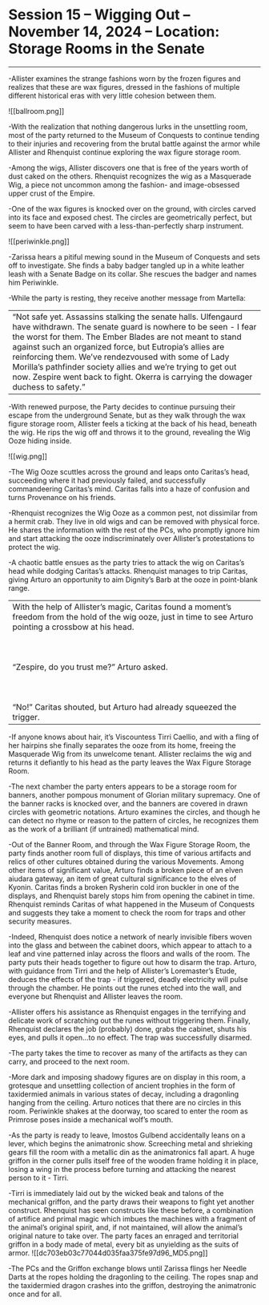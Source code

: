 # Session 15 – Wigging Out – November 14, 2024 – Location: Storage Rooms in the Senate

---

  

-Allister examines the strange fashions worn by the frozen figures and realizes that these are wax figures, dressed in the fashions of multiple different historical eras with very little cohesion between them. 

  

![[ballroom.png]]

  

-With the realization that nothing dangerous lurks in the unsettling room, most of the party returned to the Museum of Conquests to continue tending to their injuries and recovering from the brutal battle against the armor while Allister and Rhenquist continue exploring the wax figure storage room. 

  

-Among the wigs, Allister discovers one that is free of the years worth of dust caked on the others. Rhenquist recognizes the wig as a Masquerade Wig, a piece not uncommon among the fashion- and image-obsessed upper crust of the Empire. 

  

-One of the wax figures is knocked over on the ground, with circles carved into its face and exposed chest. The circles are geometrically perfect, but seem to have been carved with a less-than-perfectly sharp instrument. 

  
  
  
![[periwinkle.png]] 

-Zarissa hears a pitiful mewing sound in the Museum of Conquests and sets off to investigate. She finds a baby badger tangled up in a white leather leash with a Senate Badge on its collar. She rescues the badger and names him Periwinkle. 

  

-While the party is resting, they receive another message from Martella:

  
  
  
  

|   |
|---|
|“Not safe yet. Assassins stalking the senate halls. Ulfengaurd have withdrawn. The senate guard is nowhere to be seen - I fear the worst for them. The Ember Blades are not meant to stand against such an organized force, but Eutropia’s allies are reinforcing them. We’ve rendezvoused with some of Lady Morilla’s pathfinder society allies and we’re trying to get out now. Zespire went back to fight. Okerra is carrying the dowager duchess to safety.”|

  

-With renewed purpose, the Party decides to continue pursuing their escape from the underground Senate, but as they walk through the wax figure storage room, Allister feels a ticking at the back of his head, beneath the wig. He rips the wig off and throws it to the ground, revealing the Wig Ooze hiding inside. 

  
![[wig.png]]

-The Wig Ooze scuttles across the ground and leaps onto Caritas’s head, succeeding where it had previously failed, and successfully commandeering Caritas’s mind. Caritas falls into a haze of confusion and turns Provenance on his friends. 

  

-Rhenquist recognizes the Wig Ooze as a common pest, not dissimilar from a hermit crab. They live in old wigs and can be removed with physical force. He shares the information with the rest of the PCs, who promptly ignore him and start attacking the ooze indiscriminately over Allister’s protestations to protect the wig.

-A chaotic battle ensues as the party tries to attack the wig on Caritas’s head while dodging Caritas’s attacks. Rhenquist manages to trip Caritas, giving Arturo an opportunity to aim Dignity’s Barb at the ooze in point-blank range. 

  

|   |
|---|
|With the help of Allister’s magic, Caritas found a moment’s freedom from the hold of the wig ooze, just in time to see Arturo pointing a crossbow at his head. <br><br>  <br><br>“Zespire, do you trust me?” Arturo asked. <br><br>  <br><br>“No!” Caritas shouted, but Arturo had already squeezed the trigger.|

  

-If anyone knows about hair, it’s Viscountess Tirri Caellio, and with a fling of her hairpins she finally separates the ooze from its home, freeing the Masquerade Wig from its unwelcome tenant. Allister reclaims the wig and returns it defiantly to his head as the party leaves the Wax Figure Storage Room. 

  

-The next chamber the party enters appears to be a storage room for banners, another pompous monument of Glorian military supremacy. One of the banner racks is knocked over, and the banners are covered in drawn circles with geometric notations. Arturo examines the circles, and though he can detect no rhyme or reason to the pattern of circles, he recognizes them as the work of a brilliant (if untrained) mathematical mind. 

  

-Out of the Banner Room, and through the Wax Figure Storage Room, the party finds another room full of displays, this time of various artifacts and relics of other cultures obtained during the various Movements. Among other items of significant value, Arturo finds a broken piece of an elven aiudara gateway, an item of great cultural significance to the elves of Kyonin. Caritas finds a broken Rysherin cold iron buckler in one of the displays, and Rhenquist barely stops him from opening the cabinet in time. Rhenquist reminds Caritas of what happened in the Museum of Conquests and suggests they take a moment to check the room for traps and other security measures. 

  

-Indeed, Rhenquist does notice a network of nearly invisible fibers woven into the glass and between the cabinet doors, which appear to attach to a leaf and vine patterned inlay across the floors and walls of the room. The party puts their heads together to figure out how to disarm the trap. Arturo, with guidance from Tirri and the help of Allister’s Loremaster’s Etude, deduces the effects of the trap - if triggered, deadly electricity will pulse through the chamber. He points out the runes etched into the wall, and everyone but Rhenquist and Allister leaves the room. 

  

-Allister offers his assistance as Rhenquist engages in the terrifying and delicate work of scratching out the runes without triggering them. Finally, Rhenquist declares the job (probably) done, grabs the cabinet, shuts his eyes, and pulls it open…to no effect. The trap was successfully disarmed. 

  

-The party takes the time to recover as many of the artifacts as they can carry, and proceed to the next room. 

  

-More dark and imposing shadowy figures are on display in this room, a grotesque and unsettling collection of ancient trophies in the form of taxidermied animals in various states of decay, including a dragonling hanging from the ceiling. Arturo notices that there are no circles in this room. Periwinkle shakes at the doorway, too scared to enter the room as Primrose poses inside a mechanical wolf’s mouth. 

  

-As the party is ready to leave, Imostos Gulbend accidentally leans on a lever, which begins the animatronic show. Screeching metal and shrieking gears fill the room with a metallic din as the animatronics fall apart. A huge griffon in the corner pulls itself free of the wooden frame holding it in place, losing a wing in the process before turning and attacking the nearest person to it - Tirri. 

  

-Tirri is immediately laid out by the wicked beak and talons of the mechanical griffon, and the party draws their weapons to fight yet another construct. Rhenquist has seen constructs like these before, a combination of artifice and primal magic which imbues the machines with a fragment of the animal’s original spirit, and, if not maintained, will allow the animal’s original nature to take over. The party faces an enraged and territorial griffon in a body made of metal, every bit as unyielding as the suits of armor. ![[dc703eb03c77044d035faa375fe97d96_MD5.png]]

  

-The PCs and the Griffon exchange blows until Zarissa flings her Needle Darts at the ropes holding the dragonling to the ceiling. The ropes snap and the taxidermied dragon crashes into the griffon, destroying the animatronic once and for all.